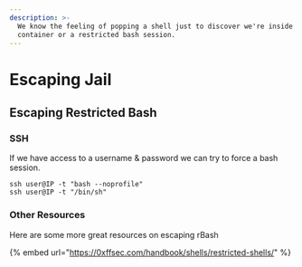 ```yaml
---
description: >-
  We know the feeling of popping a shell just to discover we're inside a docker
  container or a restricted bash session.
---
```


# Escaping Jail

## Escaping Restricted Bash

### SSH

If we have access to a username & password we can try to force a bash session.

```shell-session
ssh user@IP -t "bash --noprofile"
ssh user@IP -t "/bin/sh"
```

### Other Resources

Here are some more great resources on escaping rBash

{% embed url="https://0xffsec.com/handbook/shells/restricted-shells/" %}
